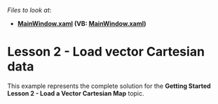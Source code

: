 <!-- default file list -->
*Files to look at*:

* **[MainWindow.xaml](./CS/CartesianMaps/MainWindow.xaml) (VB: [MainWindow.xaml](./VB/CartesianMaps/MainWindow.xaml))**
<!-- default file list end -->
# Lesson 2 - Load vector Cartesian data


This example represents the complete solution for the <strong>Getting Started Lesson 2 - Load a Vector Cartesian Map</strong> topic.

<br/>


